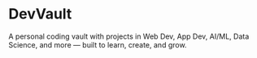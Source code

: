 # DevVault
A personal coding vault with projects in Web Dev, App Dev, AI/ML, Data Science, and more — built to learn, create, and grow.
